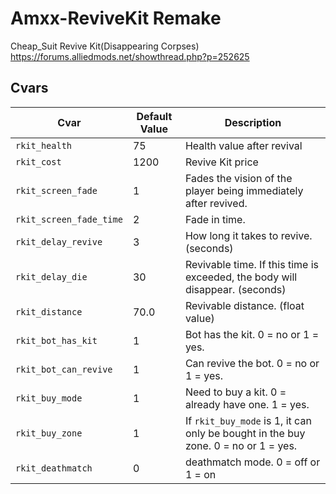 # Amxx-ReviveKit Remake
Cheap_Suit Revive Kit(Disappearing Corpses)
https://forums.alliedmods.net/showthread.php?p=252625


## Cvars
| Cvar | Default Value | Description |
|------|-------|-------------|
| `rkit_health` | 75 | Health value after revival |
| `rkit_cost` | 1200 | Revive Kit price |
| `rkit_screen_fade` | 1 | Fades the vision of the player being immediately after revived. |
| `rkit_screen_fade_time` | 2 | Fade in time.|
| `rkit_delay_revive` | 3 | How long it takes to revive. (seconds)|
| `rkit_delay_die` | 30 | Revivable time. If this time is exceeded, the body will disappear. (seconds)|
| `rkit_distance` | 70.0 | Revivable distance. (float value)|
| `rkit_bot_has_kit` | 1 | Bot has the kit. 0 = no or 1 = yes.|
| `rkit_bot_can_revive` | 1 | Can revive the bot. 0 = no or 1 = yes.|
| `rkit_buy_mode` | 1 | Need to buy a kit. 0 = already have one. 1 = yes.|
| `rkit_buy_zone` | 1 | If `rkit_buy_mode` is 1, it can only be bought in the buy zone. 0 = no or 1 = yes.|
| `rkit_deathmatch` | 0 | deathmatch mode. 0 = off or 1 = on |
